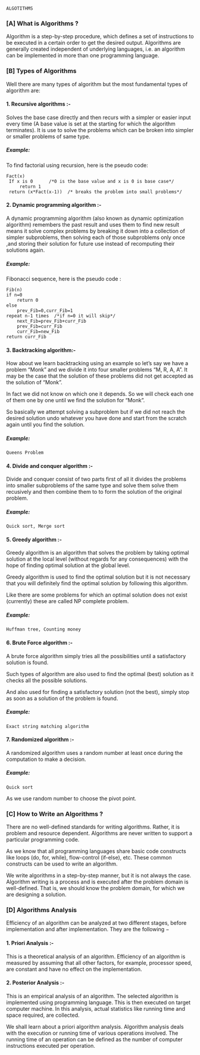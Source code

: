                                                                               ALGOTITHMS
   
### [A] What is  Algorithms ?
Algorithm is a step-by-step procedure, which defines a set of instructions to be executed in a certain order to get the desired output. Algorithms are generally created independent of underlying languages, i.e. an algorithm can be implemented in more than one programming language.

### [B] Types of Algorithms

Well there are many types of algorithm but the most fundamental types of algorithm are:

#### 1. Recursive algorithms :-
Solves the base case directly and then recurs with a simpler or easier input every time (A base value is set at the starting for which the algorithm terminates).
It is use to solve the problems which can be broken into simpler or smaller problems of same type.
##### Example:

To find factorial using recursion, here is the pseudo code:

    Fact(x)
     If x is 0      /*0 is the base value and x is 0 is base case*/
         return 1
     return (x*Fact(x-1))  /* breaks the problem into small problems*/
#### 2. Dynamic programming algorithm :-
A dynamic programming algorithm (also known as dynamic optimization algorithm) remembers the past result and uses them to find new result means it solve complex problems by breaking it down into a collection of simpler subproblems, then solving each of those subproblems only once ,and storing their solution for future use instead of recomputing their solutions again.

##### Example:
Fibonacci sequence, here is the pseudo code :

    Fib(n)
    if n=0
	    return 0
	else
	    prev_Fib=0,curr_Fib=1
	repeat n-1 times  /*if n=0 it will skip*/
	    next_Fib=prev_Fib+curr_Fib   
	    prev_Fib=curr_Fib
	    curr_Fib=new_Fib
	return curr_Fib

#### 3. Backtracking algorithm:-
How about we learn backtracking using an example so let’s say we have a problem “Monk” and we divide it into four smaller problems “M, R, A, A”. It may be the case that the solution of these problems did not get accepted as the solution of “Monk”.

In fact we did not know on which one it depends. So we will check each one of them one by one until we find the solution for “Monk”.

So basically we attempt solving a subproblem but if we did not reach the desired solution undo whatever you have done and start from the scratch again until you find the solution.

##### Example:
    Queens Problem

#### 4. Divide and conquer algorithm :-
Divide and conquer consist of two parts first of all it divides the problems into smaller subproblems of the same type and solve them solve them recusively and then combine them to to form the solution of the original problem.

##### Example:

    Quick sort, Merge sort
#### 5. Greedy algorithm :-
Greedy algorithm is an algorithm that solves the problem by taking optimal solution at the local level (without regards for any consequences) with the hope of finding optimal solution at the global level.

Greedy algorithm is used to find the optimal solution but it is not necessary that you will definitely find the optimal solution by following this algorithm.

Like there are some problems for which an optimal solution does not exist (currently) these are called NP complete problem.

##### Example:

    Huffman tree, Counting money
#### 6. Brute Force algorithm :-
A brute force algorithm simply tries all the possibilities until a satisfactory solution is found.

Such types of algorithm are also used to find the optimal (best) solution as it checks all the possible solutions.

And also used for finding a satisfactory solution (not the best), simply stop as soon as a solution of the problem is found.

##### Example:

    Exact string matching algorithm
#### 7. Randomized algorithm :-
A randomized algorithm uses a random number at least once during the computation to make a decision.

##### Example:

    Quick sort

As we use random number to choose the pivot point.



### [C] How to Write an Algorithms ?
There are no well-defined standards for writing algorithms. Rather, it is problem and resource dependent. Algorithms are never written to support a particular programming code.

As we know that all programming languages share basic code constructs like loops (do, for, while), flow-control (if-else), etc. These common constructs can be used to write an algorithm.

We write algorithms in a step-by-step manner, but it is not always the case. Algorithm writing is a process and is executed after the problem domain is well-defined. That is, we should know the problem domain, for which we are designing a solution.

### [D] Algorithms  Analysis
Efficiency of an algorithm can be analyzed at two different stages, before implementation and after implementation. They are the following −

#### 1. Priori Analysis :- 
This is a theoretical analysis of an algorithm. Efficiency of an algorithm is measured by assuming that all other factors, for example, processor speed, are constant and have no effect on the implementation.

#### 2. Posterior Analysis :- 
This is an empirical analysis of an algorithm. The selected algorithm is implemented using programming language. This is then executed on target computer machine. In this analysis, actual statistics like running time and space required, are collected.

We shall learn about a priori algorithm analysis. Algorithm analysis deals with the execution or running time of various operations involved. The running time of an operation can be defined as the number of computer instructions executed per operation.
